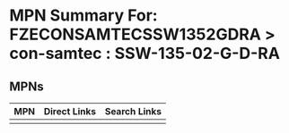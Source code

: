 



# MPN Summary For: FZECONSAMTECSSW1352GDRA > con-samtec : SSW-135-02-G-D-RA

## MPNs
  

|MPN|Direct Links|Search Links|
| :--- | :--- | :--- |
||||
